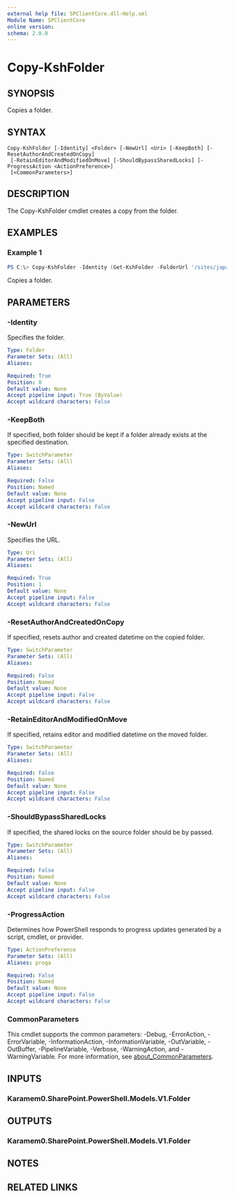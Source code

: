 ```yaml
---
external help file: SPClientCore.dll-Help.xml
Module Name: SPClientCore
online version:
schema: 2.0.0
---
```


# Copy-KshFolder

## SYNOPSIS
Copies a folder.

## SYNTAX

```
Copy-KshFolder [-Identity] <Folder> [-NewUrl] <Uri> [-KeepBoth] [-ResetAuthorAndCreatedOnCopy]
 [-RetainEditorAndModifiedOnMove] [-ShouldBypassSharedLocks] [-ProgressAction <ActionPreference>]
 [<CommonParameters>]
```

## DESCRIPTION
The Copy-KshFolder cmdlet creates a copy from the folder.

## EXAMPLES

### Example 1
```powershell
PS C:\> Copy-KshFolder -Identity (Get-KshFolder -FolderUrl '/sites/japan/hr/Shared%20Documents/Templates') -NewUrl 'https://example.sharepoint.com/Shared%20Documents/Templates'
```

Copies a folder.

## PARAMETERS

### -Identity
Specifies the folder.

```yaml
Type: Folder
Parameter Sets: (All)
Aliases:

Required: True
Position: 0
Default value: None
Accept pipeline input: True (ByValue)
Accept wildcard characters: False
```

### -KeepBoth
If specified, both folder should be kept if a folder already exists at the specified destination.

```yaml
Type: SwitchParameter
Parameter Sets: (All)
Aliases:

Required: False
Position: Named
Default value: None
Accept pipeline input: False
Accept wildcard characters: False
```

### -NewUrl
Specifies the URL.

```yaml
Type: Uri
Parameter Sets: (All)
Aliases:

Required: True
Position: 1
Default value: None
Accept pipeline input: False
Accept wildcard characters: False
```

### -ResetAuthorAndCreatedOnCopy
If specified, resets author and created datetime on the copied folder.

```yaml
Type: SwitchParameter
Parameter Sets: (All)
Aliases:

Required: False
Position: Named
Default value: None
Accept pipeline input: False
Accept wildcard characters: False
```

### -RetainEditorAndModifiedOnMove
If specified, retains editor and modified datetime on the moved folder.

```yaml
Type: SwitchParameter
Parameter Sets: (All)
Aliases:

Required: False
Position: Named
Default value: None
Accept pipeline input: False
Accept wildcard characters: False
```

### -ShouldBypassSharedLocks
If specified, the shared locks on the source folder should be by passed.

```yaml
Type: SwitchParameter
Parameter Sets: (All)
Aliases:

Required: False
Position: Named
Default value: None
Accept pipeline input: False
Accept wildcard characters: False
```

### -ProgressAction
Determines how PowerShell responds to progress updates generated by a script, cmdlet, or provider.

```yaml
Type: ActionPreference
Parameter Sets: (All)
Aliases: proga

Required: False
Position: Named
Default value: None
Accept pipeline input: False
Accept wildcard characters: False
```

### CommonParameters
This cmdlet supports the common parameters: -Debug, -ErrorAction, -ErrorVariable, -InformationAction, -InformationVariable, -OutVariable, -OutBuffer, -PipelineVariable, -Verbose, -WarningAction, and -WarningVariable. For more information, see [about_CommonParameters](http://go.microsoft.com/fwlink/?LinkID=113216).

## INPUTS

### Karamem0.SharePoint.PowerShell.Models.V1.Folder

## OUTPUTS

### Karamem0.SharePoint.PowerShell.Models.V1.Folder

## NOTES

## RELATED LINKS

